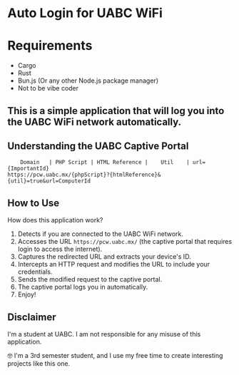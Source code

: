 # Auto Login for UABC WiFi

# Requirements
- Cargo 
- Rust
- Bun.js (Or any other Node.js package manager)
- Not to be vibe coder



## This is a simple application that will log you into the UABC WiFi network automatically.

## Understanding the UABC Captive Portal

```
    Domain   | PHP Script | HTML Reference |    Util    | url={ImportantId}
https://pcw.uabc.mx/{phpScript}?{htmlReference}&{util}=true&url=ComputerId
```

## How to Use

How does this application work?

1. Detects if you are connected to the UABC WiFi network.
2. Accesses the URL `https://pcw.uabc.mx/` (the captive portal that requires login to access the internet).
3. Captures the redirected URL and extracts your device's ID.
4. Intercepts an HTTP request and modifies the URL to include your credentials.
5. Sends the modified request to the captive portal.
6. The captive portal logs you in automatically.
7. Enjoy!

## Disclaimer

I'm a student at UABC. I am not responsible for any misuse of this application.

🤓 I'm a 3rd semester student, and I use my free time to create interesting projects like this one.
